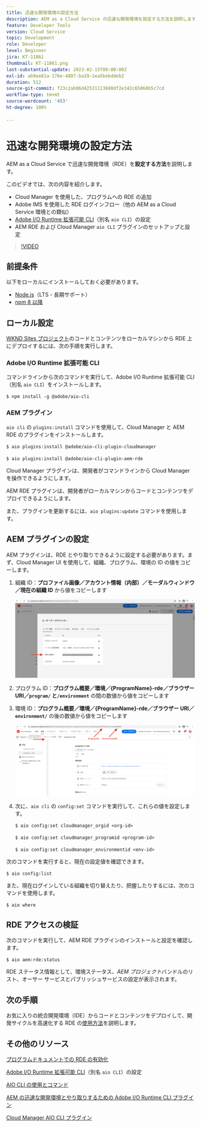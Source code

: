 ```yaml
---
title: 迅速な開発環境の設定方法
description: AEM as a Cloud Service の迅速な開発環境を設定する方法を説明します。
feature: Developer Tools
version: Cloud Service
topic: Development
role: Developer
level: Beginner
jira: KT-11861
thumbnail: KT-11861.png
last-substantial-update: 2023-02-15T00:00:00Z
exl-id: ab9ee81a-176e-4807-ba39-1ea5bebddeb2
duration: 512
source-git-commit: f23c2ab86d42531113690df2e342c65060b5c7cd
workflow-type: tm+mt
source-wordcount: '453'
ht-degree: 100%

---
```


# 迅速な開発環境の設定方法

AEM as a Cloud Service で迅速な開発環境（RDE）を&#x200B;**設定する方法**&#x200B;を説明します。

このビデオでは、次の内容を紹介します。

- Cloud Manager を使用した、プログラムへの RDE の追加
- Adobe IMS を使用した RDE ログインフロー（他の AEM as a Cloud Service 環境との類似）
- [Adobe I/O Runtime 拡張可能 CLI](https://developer.adobe.com/runtime/docs/guides/tools/cli_install/)（別名 `aio CLI`）の設定
- AEM RDE および Cloud Manager `aio CLI` プラグインのセットアップと設定

>[!VIDEO](https://video.tv.adobe.com/v/3415490?quality=12&learn=on)

## 前提条件

以下をローカルにインストールしておく必要があります。

- [Node.js](https://nodejs.org/ja/)（LTS - 長期サポート）
- [npm 8 以降](https://docs.npmjs.com/)

## ローカル設定

[WKND Sites プロジェクト](https://github.com/adobe/aem-guides-wknd#aem-wknd-sites-project)のコードとコンテンツをローカルマシンから RDE 上にデプロイするには、次の手順を実行します。

### Adobe I/O Runtime 拡張可能 CLI

コマンドラインから次のコマンドを実行して、Adobe I/O Runtime 拡張可能 CLI（別名 `aio CLI`）をインストールします。

```shell
$ npm install -g @adobe/aio-cli
```

### AEM プラグイン

`aio cli` の `plugins:install` コマンドを使用して、Cloud Manager と AEM RDE のプラグインをインストールします。

```shell
$ aio plugins:install @adobe/aio-cli-plugin-cloudmanager

$ aio plugins:install @adobe/aio-cli-plugin-aem-rde
```

Cloud Manager プラグインは、開発者がコマンドラインから Cloud Manager を操作できるようにします。

AEM RDE プラグインは、開発者がローカルマシンからコードとコンテンツをデプロイできるようにします。

また、プラグインを更新するには、`aio plugins:update` コマンドを使用します。

## AEM プラグインの設定

AEM プラグインは、RDE とやり取りできるように設定する必要があります。まず、Cloud Manager UI を使用して、組織、プログラム、環境の ID の値をコピーします。

1. 組織 ID：**プロファイル画像／アカウント情報（内部）／モーダルウィンドウ／現在の組織 ID** から値をコピーします

   ![組織 ID](./assets/Org-ID.png)

1. プログラム ID：**プログラム概要／環境／{ProgramName}-rde／ブラウザー URI／`program/` と`/environment`** の間の数値から値をコピーします

1. 環境 ID：**プログラム概要／環境／{ProgramName}-rde／ブラウザー URI／`environment/`** の後の数値から値をコピーします

   ![プログラム ID と環境 ID](./assets/Program-Environment-Id.png)

1. 次に、`aio cli` の `config:set` コマンドを実行して、これらの値を設定します。

   ```shell
   $ aio config:set cloudmanager_orgid <org-id>
   
   $ aio config:set cloudmanager_programid <program-id>
   
   $ aio config:set cloudmanager_environmentid <env-id>
   ```

次のコマンドを実行すると、現在の設定値を確認できます。

```shell
$ aio config:list
```

また、現在ログインしている組織を切り替えたり、把握したりするには、次のコマンドを使用します。

```shell
$ aio where
```

## RDE アクセスの検証

次のコマンドを実行して、AEM RDE プラグインのインストールと設定を確認します。

```shell
$ aio aem:rde:status
```

RDE ステータス情報として、環境ステータス、_AEM プロジェクト_&#x200B;バンドルのリスト、オーサー サービスとパブリッシュサービスの設定が表示されます。

## 次の手順

お気に入りの統合開発環境（IDE）からコードとコンテンツをデプロイして、開発サイクルを高速化する RDE の[使用方法](./how-to-use.md)を説明します。


## その他のリソース

[プログラムドキュメントでの RDE の有効化](https://experienceleague.adobe.com/docs/experience-manager-cloud-service/content/implementing/developing/rapid-development-environments.html?lang=ja#enabling-rde-in-a-program)

[Adobe I/O Runtime 拡張可能 CLI](https://developer.adobe.com/runtime/docs/guides/tools/cli_install/)（別名 `aio CLI`）の設定

[AIO CLI の使用とコマンド](https://github.com/adobe/aio-cli#usage)

[AEM の迅速な開発環境とやり取りするための Adobe I/O Runtime CLI プラグイン](https://github.com/adobe/aio-cli-plugin-aem-rde#aio-cli-plugin-aem-rde)

[Cloud Manager AIO CLI プラグイン](https://github.com/adobe/aio-cli-plugin-cloudmanager)
